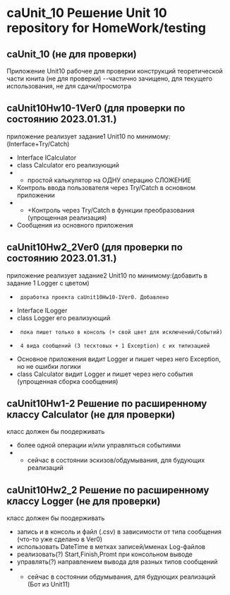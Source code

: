 # caUnit_10 Решение Unit 10 repository for HomeWork/testing
## caUnit_10  (не для проверки)
Приложение Unit10 рабочее для проверки конструкций теоретической части юнита (не для проверки)
--частично зачищено, для текущего использования, не для сдачи/просмотра

## caUnit10Hw10-1Ver0 (для проверки по состоянию 2023.01.31.)
приложение реализует задание1 Unit10 по минимому:(Interface+Try/Catch)
- Interface ICalculator
- class Calculator его реализующий 
- - простой калькулятор на ОДНУ операцию СЛОЖЕНИЕ
- Контроль ввода пользователя через Try/Catch в основном приложении
- - +Контроль через Try/Catch в функции преобразования (упрощенная реализация) 
- Сообщения из основного приложения

## caUnit10Hw2_2Ver0 (для проверки по состоянию 2023.01.31.)
приложение реализует задание2 Unit10 по минимому:(добавить в задание 1 Logger с цветом)
-      доработка проекта caUnit10Hw10-1Ver0. Добавлено
- Interface ILogger
- class Logger его реализующий
-      пока пишет только в консоль (+ свой цвет для исключений/Событий)
-      4 вида сообщений (3 тесктовых + 1 Exception) с их типизацией
- Основное приложения видит Logger и пишет через него Exception, но не ошибки логики
- class Calculator видит Logger и пишет через него события (упрощенная сборка сообщения)

## caUnit10Hw1-2 Решение по расширенному классу Calculator (не для проверки)
класс должен бы поодерживать
- более одной операции и/или управляться событиями
- - сейчас в состоянии эскизов/обдумывания, для будующих реализаций

## caUnit10Hw2_2 Решение по расширенному классу Logger (не для проверки)
класс должен бы поодерживать
- запись и в консоль и файл (.csv) в зависимости от типа сообщения (что-то уже сделано в Ver0)
- использовать DateTime в метках записей/именах Log-файлов
- реализовать(?) Start,Finish,Promt при консольном выводе
- управлять(?) направлением вывода для разных типов сообщений
- - сейчас в состоянии обдумывания, для будующих реализаций (Бот из Unit11)
